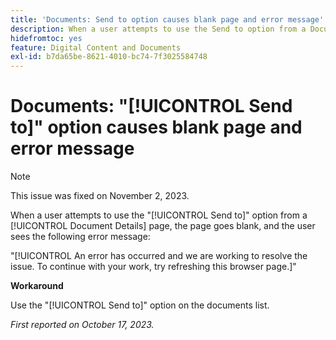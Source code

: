 ```yaml
---
title: 'Documents: Send to option causes blank page and error message'
description: When a user attempts to use the Send to option from a Document Details page, the page goes blank, and the user sees an error message.
hidefromtoc: yes
feature: Digital Content and Documents
exl-id: b7da65be-8621-4010-bc74-7f3025584748
---
```

# Documents: "[!UICONTROL Send to]" option causes blank page and error message

>[!NOTE]
>
>This issue was fixed on November 2, 2023.

When a user attempts to use the "[!UICONTROL Send to]" option from a [!UICONTROL Document Details] page, the page goes blank, and the user sees the following error message:

 "[!UICONTROL An error has occurred and we are working to resolve the issue. To continue with your work, try refreshing this browser page.]"

**Workaround**

Use the "[!UICONTROL Send to]" option on the documents list.

_First reported on October 17, 2023._
